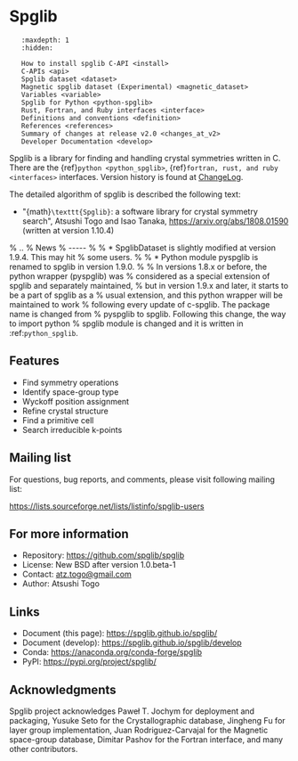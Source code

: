 # Spglib

```{toctree}
   :maxdepth: 1
   :hidden:

   How to install spglib C-API <install>
   C-APIs <api>
   Spglib dataset <dataset>
   Magnetic spglib dataset (Experimental) <magnetic_dataset>
   Variables <variable>
   Spglib for Python <python-spglib>
   Rust, Fortran, and Ruby interfaces <interface>
   Definitions and conventions <definition>
   References <references>
   Summary of changes at release v2.0 <changes_at_v2>
   Developer Documentation <develop>
```

Spglib is a library for finding and handling crystal symmetries
written in C. There are the {ref}`python <python_spglib>`,
{ref}`fortran, rust, and ruby <interfaces>` interfaces.
Version history is found at [ChangeLog](https://github.com/spglib/spglib/blob/master/ChangeLog).

The detailed algorithm of spglib is described the following text:

* "{math}`\texttt{Spglib}`: a software library for crystal symmetry search",
  Atsushi Togo and Isao Tanaka,
  <https://arxiv.org/abs/1808.01590> (written at version 1.10.4)

% ..
%    News
%    -----
%
%    * SpglibDataset is slightly modified at version 1.9.4. This may hit
%      some users.
%
%    * Python module pyspglib is renamed to spglib in version 1.9.0.
%
%      In versions 1.8.x or before, the python wrapper (pyspglib) was
%      considered as a special extension of spglib and separately maintained,
%      but in version 1.9.x and later, it starts to be a part of spglib as a
%      usual extension, and this python wrapper will be maintained to work
%      following every update of c-spglib. The package name is changed from
%      pyspglib to spglib. Following this change, the way to import python
%      spglib module is changed and it is written in :ref:`python_spglib`.

## Features

- Find symmetry operations
- Identify space-group type
- Wyckoff position assignment
- Refine crystal structure
- Find a primitive cell
- Search irreducible k-points

## Mailing list

For questions, bug reports, and comments, please visit following
mailing list:

<https://lists.sourceforge.net/lists/listinfo/spglib-users>

## For more information

- Repository: https://github.com/spglib/spglib
- License: New BSD after version 1.0.beta-1
- Contact: atz.togo@gmail.com
- Author: Atsushi Togo

## Links

- Document (this page): <https://spglib.github.io/spglib/>
- Document (develop): <https://spglib.github.io/spglib/develop>
- Conda: <https://anaconda.org/conda-forge/spglib>
- PyPI: <https://pypi.org/project/spglib/>

## Acknowledgments

Spglib project acknowledges Paweł T. Jochym for deployment and packaging, Yusuke
Seto for the Crystallographic database, Jingheng Fu for layer group
implementation, Juan Rodriguez-Carvajal for the Magnetic space-group database,
Dimitar Pashov for the Fortran interface, and many other contributors.
